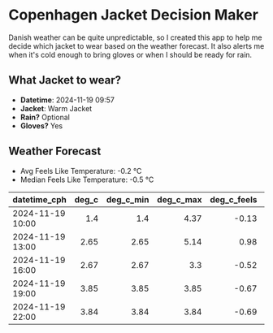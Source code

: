 
# Copenhagen Jacket Decision Maker

Danish weather can be quite unpredictable, so I created this app to help me decide which jacket to wear based on the weather forecast. 
It also alerts me when it's cold enough to bring gloves or when I should be ready for rain.

## What Jacket to wear?

- **Datetime**: 2024-11-19 09:57
- **Jacket**: Warm Jacket
- **Rain?** Optional
- **Gloves?** Yes

## Weather Forecast
- Avg Feels Like Temperature: -0.2 °C
- Median Feels Like Temperature: -0.5 °C

| datetime_cph     |   deg_c |   deg_c_min |   deg_c_max |   deg_c_feels | weather   | wind   | rain   |
|:-----------------|--------:|------------:|------------:|--------------:|:----------|:-------|:-------|
| 2024-11-19 10:00 |    1.4  |        1.4  |        4.37 |         -0.13 | Clouds    | Low    | None   |
| 2024-11-19 13:00 |    2.65 |        2.65 |        5.14 |          0.98 | Rain      | Low    | Low    |
| 2024-11-19 16:00 |    2.67 |        2.67 |        3.3  |         -0.52 | Rain      | Low    | Low    |
| 2024-11-19 19:00 |    3.85 |        3.85 |        3.85 |         -0.67 | Snow      | Medium | None   |
| 2024-11-19 22:00 |    3.84 |        3.84 |        3.84 |         -0.69 | Snow      | Medium | None   |
        